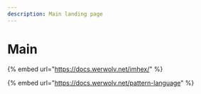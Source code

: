 ```yaml
---
description: Main landing page
---
```


# Main

{% embed url="https://docs.werwolv.net/imhex/" %}

{% embed url="https://docs.werwolv.net/pattern-language" %}
